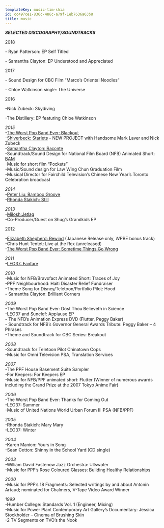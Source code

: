```yaml
---
templateKey: music-tim-shia
id: cc497ce1-836c-486c-a79f-1eb7636a63b8
title: music
---
```

***SELECTED DISCOGRAPHY/SOUNDTRACKS***

2018

\- Ryan Patterson: EP Self Titled

\- Samantha Clayton: EP Understood and Appreciated

2017

\- Sound Design for CBC Film “Marco’s Oriental Noodles”

\- Chloe Watkinson single: The Universe

2016

-Nick Zubeck: Skydiving

-The Distillery: EP featuring Chloe Watkinson

  
*2015*   
-[The Worst Pop Band Ever: Blackout](https://wpbe.bandcamp.com/)  
-[Shiverbeck: Starlets](https://www.shiverbeck.bandcamp.com) - NEW PROJECT with Handsome Mark Laver and Nick Zubeck  
-[Samantha Clayton: Raconte](https://www.samanthaclayton.ca/)  
-Soundtrack/Sound Design for National Film Board (NFB) Animated Short:[ BAM](https://www.nfb.ca/film/bam)  
-Music for short film “Pockets”  
-Music/Sound design for Law Wing Chun Graduation Film  
-Musical Director for Fairchild Television’s Chinese New Year’s Toronto Celebration broadcast  
  
*2014*  
-[Peter Liu: Bamboo Groove](https://www.peterliuvocals.com/)  
-[Rhonda Stakich: Still](https://www.rhondastakichmusic.com/)  
  
*2013*  
-[Milosh:Jetlag](https://milosh.bandcamp.com/album/jetlag)  
-Co-Producer/Guest on Shug’s Grandkids EP  
   
2012

-[Elizabeth Shepherd: Rewind](https://elizabethshepherd.com/home/) (Japanese Release only, WPBE bonus track)  
-Chris Hunt Tentet: Live at the Rex (unreleased)  
-[The Worst Pop Band Ever: Sometime Things Go Wrong](https://wpbe.bandcamp.com/)  
  
*2011*  
-[LEO37: Fanfare](https://leo37.com/)  
   
*2010*  
-Music for NFB/Bravofact Animated Short: Traces of Joy  
-PPF Neighbourhood: Haiti Disaster Relief Fundraiser  
-Theme Song for Disney/Teletoon/Portfolio Pilot: Hood  
\- Samantha Clayton: Brilliant Corners  
   
*2009*  
-The Worst Pop Band Ever: Dost Thou Believeth in Science  
-LEO37 and Sunclef: Applause EP  
\- The NFB’s Animation Express DVD (Flutter, Peggy Baker)  
\- Soundtrack for NFB’s Governor General Awards Tribute: Peggy Baker – 4 Phrases  
-Theme and Soundtrack for CBC Series: Breakout  
  
*2008*  
-Soundtrack for Teletoon Pilot Chinatown Cops  
-Music for Omni Television PSA, Translation Services  
  
*2007*  
-The PPF House Basement Suite Sampler  
-For Keepers: For Keepers EP  
-Music for NFB/PPF animated short: Flutter (Winner of numerous awards including the Grand Prize at the 2007 Tokyo Anime Fair)  
  
*2006*  
-The Worst Pop Band Ever: Thanks for Coming Out  
-LEO37: Summer  
-Music of United Nations World Urban Forum III PSA (NFB/PPF)  
  
*2005*  
-Rhonda Stakich: Mary Mary  
-LEO37: Winter  
  
*2004*  
-Karen Manion: Yours in Song  
-Sean Cotton: Shinny in the School Yard (CD single)  
  
*2003*  
-William David Fastenow Jazz Orchestra: Ullswater  
-Music for PPF’s Rose Coloured Glasses: Building Healthy Relationships  
  
*2000*  
-Music for PPF’s 18 Fragments: Selected writings by and about Antonin Artaud; nominated for Chalmers, V-Tape Video Award Winner  
   
*1999*  
-Humber College: Standards Vol. 1 (Engineer, Mixing)  
-Music for Power Plant Contemporary Art Gallery’s Documentary: Jessica Stockholder – Cinema of Brushing Skin  
-2 TV Segments on TVO’s the Nook